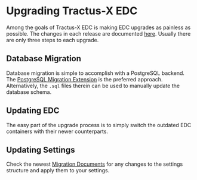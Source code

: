# Upgrading Tractus-X EDC

Among the goals of Tractus-X EDC is making EDC upgrades as painless as possible.
The changes in each release are documented [here](https://github.com/eclipse-tractusx/tractusx-edc/tree/main/docs/migration).
Usually there are only three steps to each upgrade.

## Database Migration

Database migration is simple to accomplish with a PostgreSQL backend.
The [PostgreSQL Migration Extension](https://github.com/eclipse-tractusx/tractusx-edc/tree/main/edc-extensions/postgresql-migration) is the preferred approach.
Alternatively, the `.sql` files therein can be used to manually update the database schema.

## Updating EDC

The easy part of the upgrade process is to simply switch the outdated EDC containers with their newer counterparts.

## Updating Settings

Check the newest [Migration Documents](https://github.com/eclipse-tractusx/tractusx-edc/tree/develop/docs/migration)
for any changes to the settings structure and apply them to your settings.
